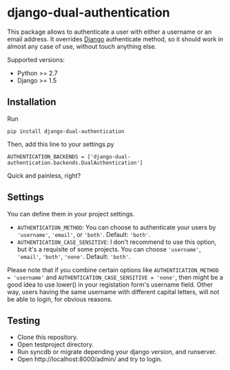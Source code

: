 # django-dual-authentication
This package allows to authenticate a user with either a username or an email address. It overrides [Django](https://www.djangoproject.com/) authenticate method, so it should work in almost any case of use, without touch anything else.

Supported versions:

 * Python >= 2.7
 * Django >= 1.5

## Installation
Run

    pip install django-dual-authentication

Then, add this line to your settings.py

    AUTHENTICATION_BACKENDS = ['django-dual-authentication.backends.DualAuthentication']

Quick and painless, right?

## Settings

You can define them in your project settings.

* ``AUTHENTICATION_METHOD``: You can choose to authenticate your users by ``'username'``, ``'email'``, or ``'both'``. Default: ``'both'``.
* ``AUTHENTICATION_CASE_SENSITIVE``: I don't recommend to use this option, but it's a requisite of some projects. You can choose ``'username'``, ``'email'``, ``'both'``, ``'none'``. Default: ``'both'``.

Please note that if you combine certain options like ``AUTHENTICATION_METHOD = 'username'`` and ``AUTHENTICATION_CASE_SENSITIVE = 'none'``, then might be a good idea to use lower() in your registation form's username field. Other way, users having the same username with different capital letters, will not be able to login, for obvious reasons.

## Testing
 * Clone this repository.
 * Open testproject directory.
 * Run syncdb or migrate depending your django version, and runserver.
 * Open http://localhost:8000/admin/ and try to login.
